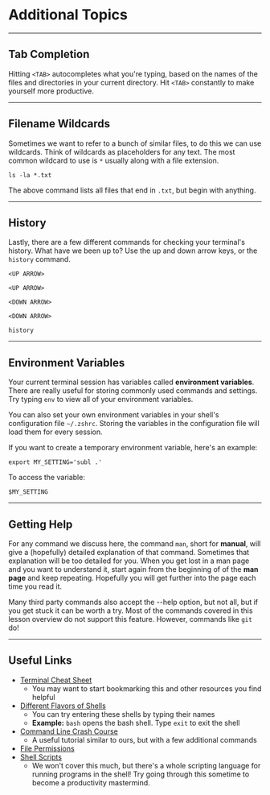 # Additional Topics

---

## Tab Completion

Hitting `<TAB>` autocompletes what you're typing, based on the names of the files and directories in your current directory.  Hit `<TAB>` constantly to make yourself more productive.



---

## Filename Wildcards

Sometimes we want to refer to a bunch of similar files, to do this we can use wildcards. Think of wildcards as placeholders for any text. The most common wildcard to use is `*` usually along with a file extension.

```
ls -la *.txt
```

The above command lists all files that end in `.txt`, but begin with anything.

---

## History

Lastly, there are a few different commands for checking your terminal's history. What have we been up to? Use the up and down arrow keys, or the `history` command.

```
<UP ARROW>

<UP ARROW>

<DOWN ARROW>

<DOWN ARROW>

history
```


---

## Environment Variables

Your current terminal session has variables called **environment variables**. There are really useful for storing commonly used commands and settings. Try typing `env` to view all of your environment variables.

You can also set your own environment variables in your shell's configuration file `~/.zshrc`. Storing the variables in the configuration file will load them for every session.

If you want to create a temporary environment variable, here's an example:

```
export MY_SETTING='subl .'
```

To access the variable:

```
$MY_SETTING
```


---

## Getting Help
For any command we discuss here, the command `man`, short for **manual**, will give a (hopefully) detailed explanation of that command. Sometimes that explanation will be too detailed for you. When you get lost in a man page and you want to understand it, start again from the beginning of of the **man page** and keep repeating.  Hopefully you will get further into the page each time you read it.

Many third party commands also accept the --help option, but not all, but if you get stuck it can be worth a try. Most of the commands covered in this lesson overview do not support this feature. However, commands like `git` do!

---

## Useful Links

* [Terminal Cheat Sheet](https://github.com/0nn0/terminal-mac-cheatsheet)
  * You may want to start bookmarking this and other resources you find helpful
* [Different Flavors of Shells](http://www.tutorialspoint.com/unix/unix-shell.htm)
  * You can try entering these shells by typing their names
  * **Example:** `bash` opens the bash shell. Type `exit` to exit the shell
* [Command Line Crash Course](http://cli.learncodethehardway.org/book/)
  * A useful tutorial similar to ours, but with a few additional commands
* [File Permissions](http://en.flossmanuals.net/command-line/permissions/)
* [Shell Scripts](http://www.howtogeek.com/67469/the-beginners-guide-to-shell-scripting-the-basics/)
  * We won't cover this much, but there's a whole scripting language for running programs in the shell! Try going through this sometime to become a productivity mastermind.

